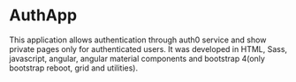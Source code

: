 # AuthApp

This application allows authentication through auth0 service and show private pages only for authenticated users. It was developed in HTML, Sass, javascript, angular, angular material components and bootstrap 4(only bootstrap reboot, grid and utilities).
